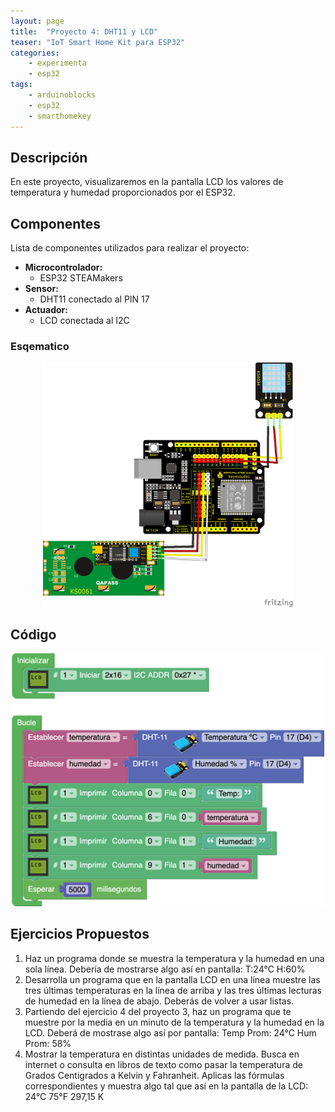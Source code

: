 ```yaml
---
layout: page
title:  "Proyecto 4: DHT11 y LCD"
teaser: "IoT Smart Home Kit para ESP32"
categories:
    - experimenta
    - esp32
tags:
    - arduinoblocks
    - esp32
    - smarthomekey
---
```


## Descripción
En este proyecto, visualizaremos en la pantalla LCD los valores de temperatura y humedad proporcionados por el ESP32. 
## Componentes
Lista de componentes utilizados para realizar el proyecto:
- **Microcontrolador:** 
    - ESP32 STEAMakers
- **Sensor:** 
    - DHT11 conectado al PIN 17
- **Actuador:** 
    - LCD conectada al I2C 

### Esqematico 
<p align="center">
    <img src="/images/experimenta/esp32/Proyectos/P04_Esquematico.png" alt="Proyecto 1" width="400"/>
</p>

## Código 
<p align="center">
    <img src="/images/experimenta/esp32/Proyectos/Proyecto04.png" alt="Proyecto 4" width="500"/>
</p>

## Ejercicios Propuestos 

1.	Haz un programa donde se muestra la temperatura y la humedad en una sola línea. Debería de mostrarse algo así en pantalla:
T:24°C H:60%
2.	Desarrolla un programa que en la pantalla LCD en una línea muestre las tres últimas temperaturas en la línea de arriba y las tres últimas lecturas de humedad en la línea de abajo. Deberás de volver a usar listas.
3.	Partiendo del ejercicio 4 del proyecto 3, haz un programa que te muestre por la media en un minuto de la temperatura y la humedad en la LCD. Deberá de mostrase algo así por pantalla: 
Temp Prom: 24°C
Hum Prom: 58%
4.	Mostrar la temperatura en distintas unidades de medida. Busca en internet o consulta en libros de texto como pasar la temperatura de Grados Centigrados a Kelvin y Fahranheit. Aplicas las fórmulas correspondientes y muestra algo tal que así en la pantalla de la LCD: 
24°C 75°F
297,15 K
